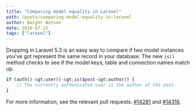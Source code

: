 ```yaml
---
title: "Comparing model equality in Laravel"
path: /posts/comparing-model-equality-in-laravel
author: Dwight Watson
date: 2016-07-15
tags: ["laravel"]
---
```


Dropping in Laravel 5.3 is an easy way to compare if two model instances you&#039;ve got represent the same record in your database. The new `is()` method checks to see if the model keys, table and connection names match up.

```php
if (auth()-&gt;user()-&gt;is($post-&gt;author)) {
    // The currently authenicated user is the author of the post.
}
```

For more information, see the relevant pull requests: [#14281](https://github.com/laravel/framework/pull/14281) and [#14316](https://github.com/laravel/framework/pull/14316).
